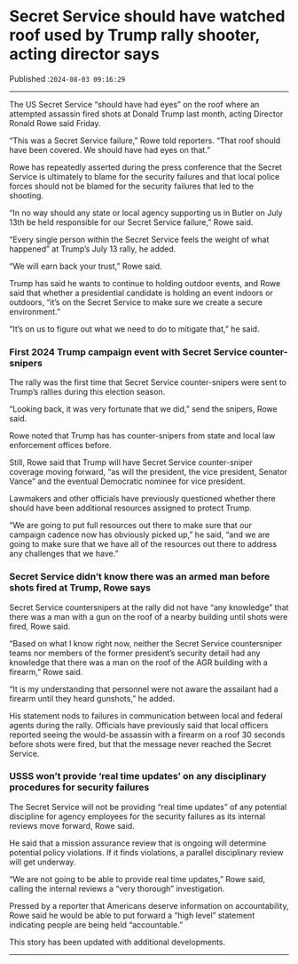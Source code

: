 # Secret Service should have watched roof used by Trump rally shooter, acting director says

Published :`2024-08-03 09:16:29`

---

The US Secret Service “should have had eyes” on the roof where an attempted assassin fired shots at Donald Trump last month, acting Director Ronald Rowe said Friday.

“This was a Secret Service failure,” Rowe told reporters. “That roof should have been covered. We should have had eyes on that.”

Rowe has repeatedly asserted during the press conference that the Secret Service is ultimately to blame for the security failures and that local police forces should not be blamed for the security failures that led to the shooting.

“In no way should any state or local agency supporting us in Butler on July 13th be held responsible for our Secret Service failure,” Rowe said.

“Every single person within the Secret Service feels the weight of what happened” at Trump’s July 13 rally, he added.

“We will earn back your trust,” Rowe said.

Trump has said he wants to continue to holding outdoor events, and Rowe said that whether a presidential candidate is holding an event indoors or outdoors, “it’s on the Secret Service to make sure we create a secure environment.”

“It’s on us to figure out what we need to do to mitigate that,” he said.

### First 2024 Trump campaign event with Secret Service counter-snipers

The rally was the first time that Secret Service counter-snipers were sent to Trump’s rallies during this election season.

“Looking back, it was very fortunate that we did,” send the snipers, Rowe said.

Rowe noted that Trump has has counter-snipers from state and local law enforcement offices before.

Still, Rowe said that Trump will have Secret Service counter-sniper coverage moving forward, “as will the president, the vice president, Senator Vance” and the eventual Democratic nominee for vice president.

Lawmakers and other officials have previously questioned whether there should have been additional resources assigned to protect Trump.

“We are going to put full resources out there to make sure that our campaign cadence now has obviously picked up,” he said, “and we are going to make sure that we have all of the resources out there to address any challenges that we have.”

### Secret Service didn’t know there was an armed man before shots fired at Trump, Rowe says

Secret Service countersnipers at the rally did not have “any knowledge” that there was a man with a gun on the roof of a nearby building until shots were fired, Rowe said.

“Based on what I know right now, neither the Secret Service countersniper teams nor members of the former president’s security detail had any knowledge that there was a man on the roof of the AGR building with a firearm,” Rowe said.

“It is my understanding that personnel were not aware the assailant had a firearm until they heard gunshots,” he added.

His statement nods to failures in communication between local and federal agents during the rally. Officials have previously said that local officers reported seeing the would-be assassin with a firearm on a roof 30 seconds before shots were fired, but that the message never reached the Secret Service.

### USSS won’t provide ‘real time updates’ on any disciplinary procedures for security failures

The Secret Service will not be providing “real time updates” of any potential discipline for agency employees for the security failures as its internal reviews move forward, Rowe said.

He said that a mission assurance review that is ongoing will determine potential policy violations. If it finds violations, a parallel disciplinary review will get underway.

“We are not going to be able to provide real time updates,” Rowe said, calling the internal reviews a “very thorough” investigation.

Pressed by a reporter that Americans deserve information on accountability, Rowe said he would be able to put forward a “high level” statement indicating people are being held “accountable.”

This story has been updated with additional developments.

---

